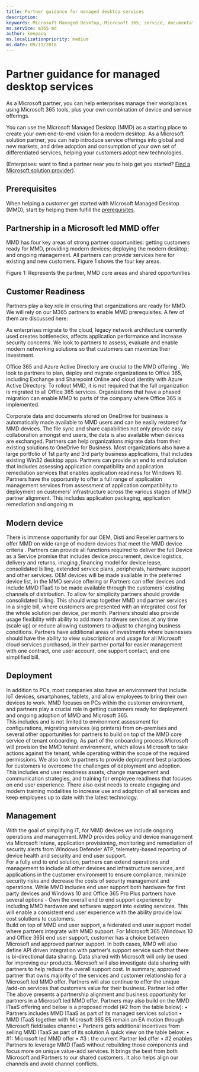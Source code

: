 ```yaml
---
title: Partner guidance for managed desktop services
description:  
keywords: Microsoft Managed Desktop, Microsoft 365, service, documentation, partner
ms.service: m365-md
author: kenpacq
ms.localizationpriority: medium
ms.date: 09/11/2018
---
```


# Partner guidance for managed desktop services

As a Microsoft partner, you can help enterprises manage their workplaces using Microsoft 365 tools, plus your own combination of device and service offerings. 

You can use the Microsoft Managed Desktop (MMD) as a starting place to create your own end-to-end vision for a modern desktop. As a Microsoft solution partner, you can help introduce service offerings into global and new markets, and drive adoption and consumption of your own set of differentiated services, helping your customers adopt new technologies.

(Enterprises: want to find a partner near you to help get you started? [Find a Microsoft solution provider](https://www.microsoft.com/en-us/solution-providers/search)).

## Prerequisites

When helping a customer get started with Microsoft Managed Desktop (MMD), start by helping them fulfill the [prerequisites](..\intro\prerequisites.md).

## Partnership in a Microsoft led MMD offer
MMD has four key areas of strong partner opportunities: getting customers ready for MMD, providing modern devices; deploying the modern desktop; and ongoing management.  All partners can provide services here for existing and new customers. Figure 1 shows the four key areas.
 
Figure 1: Represents the partner, MMD core areas and shared opportunities

## Customer Readiness 
Partners  play a key role in ensuring that organizations are ready for MMD. We will rely on our M365 partners to enable MMD prerequisites. A few of them are discussed here:

As enterprises migrate to the cloud, legacy network architecture currently used creates bottlenecks, affects application performance and increase security concerns. We look to partners to assess, evaluate and enable modern networking solutions so that customers can maximize their investment. 

Office 365 and Azure Active Directory are crucial to the MMD offering . We look to partners to plan, deploy and migrate organizations to Office 365, including Exchange and Sharepoint Online and cloud identity with Azure Active Directory. To rollout MMD, it is not required that the full organization is migrated to all Office 365 services. Organizations that have a phased migration can enable MMD to parts of the company where Office 365 is implemented.

Corporate data and documents stored on OneDrive for business is automatically made available to MMD users and can be easily restored for MMD devices. The file sync and share capabilities not only provide easy collaboration amongst end users, the data is also available when devices are exchanged. Partners can help organizations migrate data from their existing solutions to OneDrive for Business. 
Most organizations also have a large portfolio of 1st party and 3rd party business applications, that includes existing Win32 desktop apps. Partners can provide an end to end solution that includes assessing application compatibility and application remediation services that enables application readiness   for Windows 10.  Partners have the opportunity to offer a full range of application management services from assessment of application compatibility to deployment on customers’ infrastructure across the various stages of MMD partner alignment.  This includes application packaging, application remediation and ongoing m

## Modern device 

There is immense opportunity for our OEM, Disti and Reseller partners to offer MMD on wide range of modern devices that meet the MMD device criteria . Partners can provide all functions required to deliver the full Device as a Service promise that includes device procurement, device logistics, delivery and returns, imaging  ,financing model for device lease, consolidated billing, extended service plans, peripherals, hardware support and other services. 
OEM devices will be made available in the preferred device list, in the MMD service offering or Partners can offer devices and include MMD ITaaS to be made available through the customers’ existing channels of distribution. 
To allow for simplicity partners should provide consolidated billing. This should wrap together MMD and partner services in a single bill, where customers are presented with an integrated cost for the whole solution per device, per month. 
Partners should also provide usage flexibility  with ability to add more hardware services at any time (scale up) or reduce allowing customers to adjust to changing business conditions.
Partners have additional areas of investments where businesses should have the ability to view subscriptions and usage for all Microsoft cloud services purchased, in their partner portal for easier management with one contract, one user account, one support contact, and one simplified bill.

## Deployment

In addition to PCs, most companies also have an environment that include IoT devices, smartphones, tablets, and allow employees to bring their own devices to work. MMD focuses on PCs within the customer environment, and partners play a crucial role in getting customers ready for deployment and ongoing adoption of MMD and Microsoft 365.  
This includes and is not limited to environment assessment for configurations, migrating services (eg printers) from on-premises and several other opportunities for partners to build on top of the MMD core service of tenant onboarding. 
As part of the onboarding process Microsoft will provision the MMD tenant environment, which allows Microsoft to take actions against the tenant, while operating within the scope of the required permissions. 
We also look to partners to provide deployment best practices for customers to overcome the challenges of deployment and adoption. This includes end user readiness assets, change management and communication strategies, and training for employee readiness that focuses on end user experience.  There also exist needs to create engaging and modern training modalities to increase use and adoption of all services and keep employees up to date with the latest technology. 

## Management

With the goal of simplifying IT, for MMD devices we include ongoing operations and management. MMD provides policy and device management via Microsoft Intune, application provisioning, monitoring and remediation of security alerts from Windows Defender ATP, telemetry-based reporting of device health and security and end user support.   
For a fully end to end solution, partners can extend operations and management to include all other devices and infrastructure services, and applications in the customer environment to ensure compliance, minimize security risks and decrease the costs of security management and operations. 
While MMD includes end user support both hardware for first party devices and Windows 10 and Office 365 Pro Plus partners have several options - 
Own the overall end to end support experience by including MMD hardware and software support into existing services. This will enable a consistent end user experience with the ability provide low cost solutions to customers.  
Build on top of MMD end user support, a federated end user support model where partners integrate with MMD support. For Microsoft 365 (Windows 10 and Office 365) end user support, customer has a choice between Microsoft and approved partner support. 
In both cases, MMD will also define API driven integration with partner’s support service such that there is bi-directional data sharing. Data shared with Microsoft will only be used for improving our products.  Microsoft will also investigate data sharing with partners to help reduce the overall support cost.
In summary, approved partner that owns majority of the services and customer relationship for a Microsoft led MMD offer. Partners will also continue to offer the unique /add-on services that customers value for their business.
Partner led offer
The above presents a partnership alignment and business opportunity for partners in a Microsoft led MMD offer. Partners may also build on the MMD ITaaS offering and below is a proposed model (#2 from the table below): 
•	Partners includes MMD ITaaS as part of its managed services solution 
•	MMD ITaaS together with Microsoft 365 E5 remain an EA motion through Microsoft field/sales channel
•	Partners gets additional incentives from selling MMD ITaaS as part of its solution 
A quick view on the table below:
•	#1: Microsoft led MMD offer
•	#3 : the current Partner led offer
•	#2 enables Partners to leverage MMD ITaaS without rebuilding those components and focus more on unique value-add services. It brings the best from both Microsoft and Partners to our shared customers. It also helps align our channels and avoid channel conflicts.
